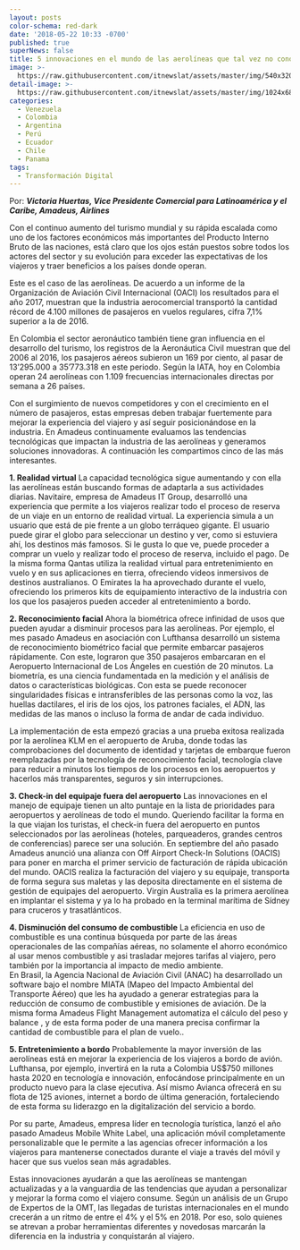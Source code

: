 ```yaml
---
layout: posts
color-schema: red-dark
date: '2018-05-22 10:33 -0700'
published: true
superNews: false
title: 5 innovaciones en el mundo de las aerolíneas que tal vez no conocías
image: >-
  https://raw.githubusercontent.com/itnewslat/assets/master/img/540x320/Victoria-Huertas-p.jpg
detail-image: >-
  https://raw.githubusercontent.com/itnewslat/assets/master/img/1024x680/Victoria-Huertas-g.jpg
categories:
  - Venezuela
  - Colombia
  - Argentina
  - Perú
  - Ecuador
  - Chile
  - Panama
tags:
  - Transformación Digital
---
```

Por: **_Victoria Huertas, Vice Presidente Comercial para Latinoamérica y el Caribe, Amadeus, Airlines_**
 
Con el continuo aumento del turismo mundial y su rápida escalada como uno de los factores económicos más importantes del Producto Interno Bruto de las naciones, está claro que los ojos están puestos sobre todos los actores del sector y su evolución para exceder las expectativas de los viajeros y traer beneficios a los países donde operan.
 
Este es el caso de las aerolíneas.  De acuerdo a un informe de la Organización de Aviación Civil Internacional (OACI) los resultados para el año 2017, muestran que la industria aerocomercial transportó la cantidad récord de 4.100 millones de pasajeros en vuelos regulares, cifra 7,1% superior a la de 2016. 
 
En Colombia el sector aeronáutico también tiene gran influencia en el desarrollo del turismo, los registros de la Aeronáutica Civil muestran que del 2006 al 2016, los pasajeros aéreos subieron un 169 por ciento, al pasar de 13’295.000 a 35’773.318 en este periodo. Según la IATA, hoy en Colombia operan 24 aerolíneas con 1.109 frecuencias internacionales directas por semana a 26 países.
 
Con el surgimiento de nuevos competidores y con el crecimiento en el número de pasajeros,  estas empresas deben trabajar fuertemente para mejorar la experiencia del viajero y así seguir posicionándose en la industria. En Amadeus continuamente evaluamos las tendencias tecnológicas que impactan la industria de  las aerolíneas y generamos soluciones innovadoras. A continuación les compartimos cinco de las más interesantes. 
 
**1. Realidad virtual** 
La capacidad tecnológica sigue aumentando y con ella las aerolíneas están buscando formas de adaptarla a sus actividades diarias. Navitaire, empresa de Amadeus IT Group, desarrolló una experiencia que permite a los viajeros realizar todo el proceso de reserva de un viaje en un entorno de realidad virtual. La experiencia simula a un usuario que está de pie frente a un globo terráqueo gigante. El usuario puede girar el globo para seleccionar un destino y ver, como si estuviera ahí, los destinos más famosos. Si le gusta lo que ve, puede proceder a comprar un vuelo y realizar todo el proceso de reserva, incluido el pago. 
De la misma forma Qantas utiliza la realidad virtual para entretenimiento en vuelo y en sus aplicaciones en tierra, ofreciendo videos inmersivos de destinos australianos. O Emirates la ha aprovechado durante el vuelo, ofreciendo los primeros kits de equipamiento interactivo de la industria con los que los pasajeros pueden acceder al entretenimiento a bordo.
 
**2. Reconocimiento facial**
Ahora la biométrica ofrece infinidad de usos que pueden ayudar a disminuir procesos para las aerolíneas. Por ejemplo, el mes pasado Amadeus en asociación con Lufthansa desarrolló un sistema de reconocimiento biométrico facial que permite embarcar pasajeros rápidamente. Con este, lograron que 350 pasajeros embarcaran en el Aeropuerto Internacional de Los Ángeles en cuestión de 20 minutos.
La biometría, es una ciencia fundamentada en la medición y el análisis de datos o características biológicas. Con esta se puede reconocer singularidades físicas e intransferibles de las personas como la voz, las huellas dactilares, el iris de los ojos, los patrones faciales, el ADN, las medidas de las manos o incluso la forma de andar de cada individuo. 
 
La implementación de esta empezó gracias a una prueba exitosa realizada por la aerolínea KLM en el aeropuerto de Aruba, donde todas las comprobaciones del documento de identidad y tarjetas de embarque fueron reemplazadas por la tecnología de reconocimiento facial, tecnología clave para reducir a minutos los tiempos de los procesos en los aeropuertos y hacerlos más transparentes, seguros y sin interrupciones.
 
**3. Check-in del equipaje fuera del aeropuerto** 
Las innovaciones en el manejo de equipaje tienen un alto puntaje en la lista de prioridades para aeropuertos y aerolíneas de todo el mundo. Queriendo facilitar la forma en la que viajan los turistas, el check-in fuera del aeropuerto en puntos seleccionados por las aerolíneas (hoteles, parqueaderos, grandes centros de conferencias) parece ser una solución. 
En septiembre del año pasado Amadeus anunció una alianza con Off Airport Check-In Solutions (OACIS) para poner en marcha el primer servicio de facturación de rápida ubicación del mundo. OACIS realiza la facturación del viajero y su equipaje, transporta de forma segura sus maletas y las deposita directamente en el sistema de gestión de equipajes del aeropuerto. Virgin Australia es la primera aerolínea en implantar el sistema y ya lo ha probado en la terminal marítima de Sídney para cruceros y trasatlánticos.
 
**4. Disminución del consumo de combustible**
La eficiencia en uso de combustible es  una continua búsqueda por parte de las áreas operacionales de las compañías aéreas, no solamente  el ahorro económico al usar menos combustible y asi  trasladar mejores tarifas al viajero,  pero también por la importancia al impacto de medio ambiente.  
En Brasil, la Agencia Nacional de Aviación Civil (ANAC) ha desarrollado un software bajo el nombre MIATA (Mapeo del Impacto Ambiental del Transporte Aéreo) que les ha ayudado a generar estrategias para la reducción de consumo de combustible y emisiones de aviación. De la misma forma Amadeus Flight Management automatiza el cálculo del peso y balance , y de esta forma poder de una  manera precisa confirmar la cantidad de combustible para el plan de vuelo.. 
 
**5. Entretenimiento a bordo**
Probablemente la mayor inversión de las aerolíneas está en mejorar la experiencia de los viajeros a bordo de avión. Lufthansa, por ejemplo,  invertirá en la ruta a Colombia US$750 millones hasta 2020 en tecnología e innovación, enfocándose principalmente en un producto nuevo para la clase ejecutiva. Así mismo Avianca ofrecerá  en su flota de 125 aviones, internet a bordo de última generación, fortaleciendo de esta forma su liderazgo en la digitalización del servicio a bordo. 
 
Por su parte,  Amadeus, empresa líder en tecnología turística,  lanzó el año pasado Amadeus Mobile White Label, una aplicación móvil completamente personalizable que le permite a las agencias ofrecer información a los viajeros para mantenerse conectados durante el viaje a través del móvil y hacer que sus vuelos sean más agradables. 
 
Estas innovaciones ayudarán a que las aerolíneas se mantengan actualizadas y a la vanguardia de las tendencias que ayudan a personalizar y mejorar la forma como el viajero consume. Según un análisis de un Grupo de Expertos de la OMT, las llegadas de turistas internacionales en el mundo crecerán a un ritmo de entre el 4% y el 5% en 2018. Por eso, solo quienes se atrevan a probar herramientas diferentes y novedosas marcarán la diferencia en la industria y conquistarán al viajero.